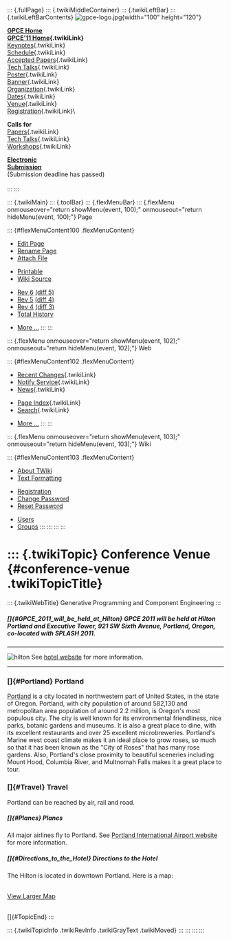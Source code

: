 ::: {.fullPage}
::: {.twikiMiddleContainer}
::: {.twikiLeftBar}
::: {.twikiLeftBarContents}
![gpce-logo.jpg](../pub/GPCE11/WebLeftBar/gpce-logo.jpg){width="100"
height="120"}

**[GPCE Home](http://program-transformation.org/Gpce)**\
**[GPCE\'11 Home](WebHome){.twikiLink}**\
[Keynotes](KeynoteSpeakers){.twikiLink}\
[Schedule](ConferenceProgram){.twikiLink}\
[Accepted Papers](AcceptedPapers){.twikiLink}\
[Tech Talks](TechTalks){.twikiLink}\
[Poster](Poster){.twikiLink}\
[Banner](Banner){.twikiLink}\
[Organization](ConferenceOrganization){.twikiLink}\
[Dates](ImportantDates){.twikiLink}\
[Venue](ConferenceVenue){.twikiLink}\
[Registration](ConferenceRegistration){.twikiLink}\

**Calls for**\
[Papers](CallForPapers){.twikiLink}\
[Tech Talks](CallForTechTalks){.twikiLink}\
[Workshops](Workshops){.twikiLink}

**[Electronic\
Submission](http://www.easychair.org/conferences/?conf=gpce11)**\
(Submission deadline has passed)\
\
:::
:::

::: {.twikiMain}
::: {.toolBar}
::: {.flexMenuBar}
::: {.flexMenu onmouseover="return showMenu(event, 100);" onmouseout="return hideMenu(event, 100);"}
Page

::: {#flexMenuContent100 .flexMenuContent}
-   [Edit
    Page](http://www.program-transformation.org/edit/GPCE11/ConferenceVenue?t=1536827539)
-   [Rename
    Page](http://www.program-transformation.org/rename/GPCE11/ConferenceVenue)
-   [Attach
    File](http://www.program-transformation.org/attach/GPCE11/ConferenceVenue)

<!-- -->

-   [Printable](http://www.program-transformation.org/view/GPCE11/ConferenceVenue?skin=print.pattern)
-   [Wiki
    Source](http://www.program-transformation.org/view/GPCE11/ConferenceVenue?skin=text&raw=on&contenttype=text/plain)

<!-- -->

-   [Rev
    6](http://www.program-transformation.org/view/GPCE11/ConferenceVenue?rev=1.6)
    [(diff 5)](http://www.program-transformation.org/rdiff/GPCE11/ConferenceVenue?rev1=1.6&rev2=1.5)
-   [Rev
    5](http://www.program-transformation.org/view/GPCE11/ConferenceVenue?rev=1.5)
    [(diff 4)](http://www.program-transformation.org/rdiff/GPCE11/ConferenceVenue?rev1=1.5&rev2=1.4)
-   [Rev
    4](http://www.program-transformation.org/view/GPCE11/ConferenceVenue?rev=1.4)
    [(diff 3)](http://www.program-transformation.org/rdiff/GPCE11/ConferenceVenue?rev1=1.4&rev2=1.3)
-   [Total
    History](http://www.program-transformation.org/rdiff/GPCE11/ConferenceVenue)

<!-- -->

-   [More
    \...](http://www.program-transformation.org/oops/GPCE11/ConferenceVenue?template=oopsmore&param1=1.6&param2=1.6)
:::
:::

::: {.flexMenu onmouseover="return showMenu(event, 102);" onmouseout="return hideMenu(event, 102);"}
Web

::: {#flexMenuContent102 .flexMenuContent}
-   [Recent Changes](WebChanges){.twikiLink}
-   [Notify Service](WebNotify){.twikiLink}
-   [News](WebNews){.twikiLink}

<!-- -->

-   [Page Index](WebIndex){.twikiLink}
-   [Search](WebSearch){.twikiLink}

<!-- -->

-   [More
    \...](http://www.program-transformation.org/oops/GPCE11/ConferenceVenue?template=oopsmore&param1=1.6&param2=1.6)
:::
:::

::: {.flexMenu onmouseover="return showMenu(event, 103);" onmouseout="return hideMenu(event, 103);"}
Wiki

::: {#flexMenuContent103 .flexMenuContent}
-   [About
    TWiki](http://www.program-transformation.org/view/TWiki/WebHome)
-   [Text
    Formatting](http://www.program-transformation.org/view/TWiki/TextFormattingRules)

<!-- -->

-   [Registration](http://www.program-transformation.org/view/TWiki/TWikiRegistration)
-   [Change
    Password](http://www.program-transformation.org/view/TWiki/ChangePassword)
-   [Reset
    Password](http://www.program-transformation.org/view/TWiki/ResetPassword)

<!-- -->

-   [Users](http://www.program-transformation.org/view/Main/TWikiUsers)
-   [Groups](http://www.program-transformation.org/view/Main/TWikiGroups)
:::
:::
:::
:::

::: {.twikiTopic}
Conference Venue {#conference-venue .twikiTopicTitle}
================

::: {.twikiWebTitle}
Generative Programming and Component Engineering
:::

##### []{#GPCE_2011_will_be_held_at_Hilton} GPCE 2011 will be held at Hilton Portland and Executive Tower, 921 SW Sixth Avenue, Portland, Oregon, co-located with SPLASH 2011.

  ----------------------------------------------------------- ------------------------------------------------------------------------------------------------------------------------------------------
  ![](../pub/GPCE11/ConferenceVenue/hiltonBig.jpg "hilton")   See [hotel website](http://www1.hilton.com/en_US/hi/hotel/PDXPHHH-Hilton-Portland-Executive-Tower-Oregon/index.do) for more information.
  ----------------------------------------------------------- ------------------------------------------------------------------------------------------------------------------------------------------

### []{#Portland} Portland

[Portland](http://en.wikipedia.org/wiki/Portland,_Oregon) is a city
located in northwestern part of United States, in the state of Oregon.
Portland, with city population of around 582,130 and metropolitan area
population of around 2.2 million, is Oregon\'s most populous city. The
city is well known for its environmental friendliness, nice parks,
botanic gardens and museums. It is also a great place to dine, with its
excellent restaurants and over 25 excellent microbreweries. Portland\'s
Marine west coast climate makes it an ideal place to grow roses, so much
so that it has been known as the \"City of Roses\" that has many rose
gardens. Also, Portland\'s close proximity to beautiful sceneries
including Mount Hood, Columbia River, and Multnomah Falls makes it a
great place to tour.

### []{#Travel} Travel

Portland can be reached by air, rail and road.

##### []{#Planes} Planes

All major airlines fly to Portland. See [Portland International Airport
website](http://www.portofportland.com/PDX_home.aspx) for more
information.

##### []{#Directions_to_the_Hotel} Directions to the Hotel

The Hilton is located in downtown Portland. Here is a map:

\
[View Larger
Map](http://maps.google.com/maps?hl=en&ie=UTF8&q=Hilton+Portland+and+Executive+Tower,+921+SW+Sixth+Avenue,+Portland,+OR&fb=1&gl=us&hq=Hilton+Portland+and+Executive+Tower,&hnear=921+SW+6th+Ave,+Portland,+OR+97204&cid=0,0,8467188059838660748&ll=45.517467,-122.679579&spn=0.006295,0.006295&iwloc=A&source=embed)

\
[]{#TopicEnd}
:::

::: {.twikiTopicInfo .twikiRevInfo .twikiGrayText .twikiMoved}
:::
:::
:::
:::
